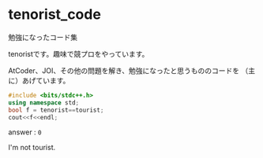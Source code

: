 # tenorist_code
勉強になったコード集


tenoristです。趣味で競プロをやっています。

AtCoder、JOI、その他の問題を解き、勉強になったと思うもののコードを
（主に）あげています。

```cpp
#include <bits/stdc++.h>
using namespace std;
bool f = tenorist==tourist;
cout<<f<<endl;
```
answer : `0`

I'm not tourist.
